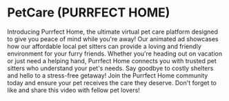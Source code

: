 # PetCare (PURRFECT HOME)

<p>Introducing Purrfect Home, the ultimate virtual pet care platform designed to give you peace of mind while you're away! Our animated ad showcases how our affordable local pet sitters can provide a loving and friendly environment for your furry friends. Whether you're heading out on vacation or just need a helping hand, Purrfect Home connects you with trusted pet sitters who understand your pet's needs. Say goodbye to costly shelters and hello to a stress-free getaway! Join the Purrfect Home community today and ensure your pet receives the care they deserve. Don't forget to like and share this video with fellow pet lovers!</p>
